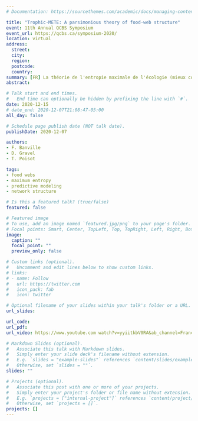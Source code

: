 ```yaml
---
# Documentation: https://sourcethemes.com/academic/docs/managing-content/

title: "Trophic-METE: A parsimonious theory of food-web structure"
event: 11th Annual QCBS Symposium
event_url: https://qcbs.ca/symposium-2020/
location: virtual
address:
  street:
  city:
  region:
  postcode:
  country:
summary: [FR] La théorie de l'entropie maximale de l'écologie (mieux connue sous son acronyme anglais METE) prédit plusieurs distributions macroécologiques d'intérêt en biologie de la conservation. À partir d'une poignée de variables d'état caractérisant une communauté biologique (e.g. nombre d'espèces, nombre d'individus, aire occupée), METE dérive notamment la relation espèces-aires (species–area relationship) et la relation espèces-abondances (species-individual relationships). Les principes mathématiques rigoureux sur lesquels repose METE s'intègrent bien aux efforts récents de prédiction des réseaux écologiques. Dans un contexte de rareté de données sur les interactions entre espèces, le principe de l'entropie maximale peut en effet prédire plusieurs mesures fondamentales des réseaux écologiques, dont la distribution jointe de degrés, seulement à partir du nombre d'espèces et du nombre d'interactions dans un réseau. Dans cette présentation prospective, j'introduis les principes généraux entourant Trophique-METE, une nouvelle version de METE appliquée spécifiquement à l'étude des réseaux écologiques. Intégrée à d'autres modèles prédictifs de la structure des réseaux et des interactions entre espèces, Trophique-METE améliorera grandement notre capacité à prédire les réseaux écologiques. Les prédictions de Trophique-METE pourraient être utilisées pour comprendre plus profondément les mécanismes écologiques à l'origine des réseaux écologiques, en plus d'alimenter des modèles de prévision des conséquences des changements climatiques et de la perte de biodiversité sur la structure des réseaux trophiques à l'échelle mondiale.
abstract:

# Talk start and end times.
#   End time can optionally be hidden by prefixing the line with `#`.
date: 2020-12-15
# date_end: 2020-12-07T21:08:47-05:00
all_day: false

# Schedule page publish date (NOT talk date).
publishDate: 2020-12-07

authors:
- F. Banville
- D. Gravel
- T. Poisot

tags:
- food webs
- maximum entropy
- predictive modeling
- network structure

# Is this a featured talk? (true/false)
featured: false

# Featured image
# To use, add an image named `featured.jpg/png` to your page's folder.
# Focal points: Smart, Center, TopLeft, Top, TopRight, Left, Right, BottomLeft, Bottom, BottomRight.
image:
  caption: ""
  focal_point: ""
  preview_only: false

# Custom links (optional).
#   Uncomment and edit lines below to show custom links.
# links:
# - name: Follow
#   url: https://twitter.com
#   icon_pack: fab
#   icon: twitter

# Optional filename of your slides within your talk's folder or a URL.
url_slides:

url_code:
url_pdf:
url_video: https://www.youtube.com watch?v=yyiitkbV0RA&ab_channel=FrancisBanville

# Markdown Slides (optional).
#   Associate this talk with Markdown slides.
#   Simply enter your slide deck's filename without extension.
#   E.g. `slides = "example-slides"` references `content/slides/example-slides.md`.
#   Otherwise, set `slides = ""`.
slides: ""

# Projects (optional).
#   Associate this post with one or more of your projects.
#   Simply enter your project's folder or file name without extension.
#   E.g. `projects = ["internal-project"]` references `content/project/deep-learning/index.md`.
#   Otherwise, set `projects = []`.
projects: []
---
```

